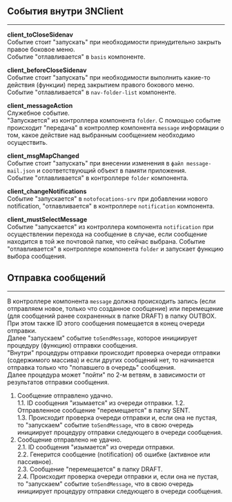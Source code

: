## События внутри 3NClient
***

**client_toCloseSidenav**  
Событие стоит "запускать" при необходимости принудительно закрыть правое боковое меню.  
Событие "отлавливается" в ` basis ` компоненте.

**client_beforeCloseSidenav**  
Событие стоит "запускать" при необходимости выполнить какие-то действия (функции) перед закрытием правого бокового меню.  
Событие "отлавливается" в ` nav-folder-list ` компоненте.  

**client_messageAction**  
Служебное событие.  
"Запускается" из контроллера компонента `folder`. С помощью событие происходит "передача" в контроллер компонента `message` информации о том, какое действие над выбранным сообщением необходимо осуществить.  

**client_msgMapChanged**  
Событие стоит "запускать" при внесении изменения в `файл message-mail.json` и соответствующий объект в памяти приложения.  
Событие "отлавливается" в контроллере `folder` компонента.  

**client_changeNotifications**  
Событие "запускается" в `notofocations-srv` при добавлении нового notification, "отлавливается" в контроллере `notification` компонента.  

**client_mustSelectMessage**  
Событие "запускается" из контроллера компонента `notification` при осуществлении перехода на сообщение в случае, если сообщение находится в той же почтовой папке, что сейчас выбрана. Событие "отлавливается" в контроллере компонента `folder` и запускает функцию выбора сообщения.  



## Отправка сообщений  
***  

В контроллере компонента ` message ` должна происходить запись (если отправляем новое, только что созданное сообщение) или перемещение (для сообщений ранее сохраненных в папке DRAFT) в папку OUTBOX. При этом также ID этого сообщения помещается в конец очереди отправки.  
Далее "запускаем" событие `toSendMessage`, которое инициирует процедуру (функцию) отправки сообщения.  
"Внутри" процедуры отправки происходит проверка очереди отправки (содержимого массива) и если других сообщений нет, то начинается отправка только что "попавшего в очередь" сообщения.  
Далее процедура может "пойти" по 2-м ветвям, в зависимости от результатов отправки сообщения.   
1. Сообщение отправлено удачно.  
1.1. ID сообщения "изымается" из очереди отправки.
1.2. Отправленное сообщение "перемещается" в папку SENT.  
1.3. Происходит проверка очереди отправки и, если она не пустая, то "запускаем" событие `toSendMessage`, что в свою очередь инициирует процедуру отправки следующего в очереди сообщения.
2. Сообщение отправлено не удачно.  
2.1. ID сообщения "изымается" из очереди отправки.  
2.2. Генерится сообщение (notification) об ошибке (активное или пассивное).  
2.3. Сообщение "перемещается" в папку DRAFT.  
2.4. Происходит проверка очереди отправки и, если она не пустая, то "запускаем" событие `toSendMessage`, что в свою очередь инициирует процедуру отправки следующего в очереди сообщения.
